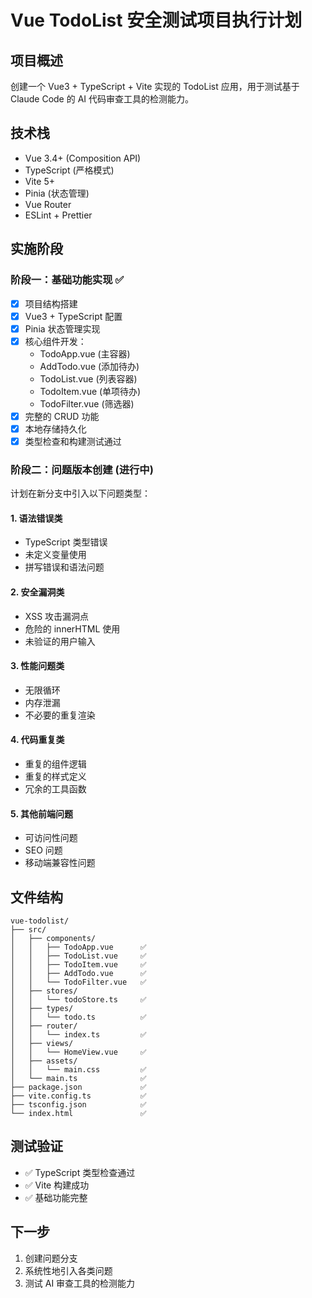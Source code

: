 # Vue TodoList 安全测试项目执行计划

## 项目概述
创建一个 Vue3 + TypeScript + Vite 实现的 TodoList 应用，用于测试基于 Claude Code 的 AI 代码审查工具的检测能力。

## 技术栈
- Vue 3.4+ (Composition API)
- TypeScript (严格模式)
- Vite 5+
- Pinia (状态管理)
- Vue Router
- ESLint + Prettier

## 实施阶段

### 阶段一：基础功能实现 ✅
- [x] 项目结构搭建
- [x] Vue3 + TypeScript 配置
- [x] Pinia 状态管理实现
- [x] 核心组件开发：
  - TodoApp.vue (主容器)
  - AddTodo.vue (添加待办)
  - TodoList.vue (列表容器)
  - TodoItem.vue (单项待办)
  - TodoFilter.vue (筛选器)
- [x] 完整的 CRUD 功能
- [x] 本地存储持久化
- [x] 类型检查和构建测试通过

### 阶段二：问题版本创建 (进行中)
计划在新分支中引入以下问题类型：

#### 1. 语法错误类
- TypeScript 类型错误
- 未定义变量使用
- 拼写错误和语法问题

#### 2. 安全漏洞类
- XSS 攻击漏洞点
- 危险的 innerHTML 使用
- 未验证的用户输入

#### 3. 性能问题类
- 无限循环
- 内存泄漏
- 不必要的重复渲染

#### 4. 代码重复类
- 重复的组件逻辑
- 重复的样式定义
- 冗余的工具函数

#### 5. 其他前端问题
- 可访问性问题
- SEO 问题
- 移动端兼容性问题

## 文件结构
```
vue-todolist/
├── src/
│   ├── components/
│   │   ├── TodoApp.vue      ✅
│   │   ├── TodoList.vue     ✅
│   │   ├── TodoItem.vue     ✅
│   │   ├── AddTodo.vue      ✅
│   │   └── TodoFilter.vue   ✅
│   ├── stores/
│   │   └── todoStore.ts     ✅
│   ├── types/
│   │   └── todo.ts          ✅
│   ├── router/
│   │   └── index.ts         ✅
│   ├── views/
│   │   └── HomeView.vue     ✅
│   ├── assets/
│   │   └── main.css         ✅
│   └── main.ts              ✅
├── package.json             ✅
├── vite.config.ts           ✅
├── tsconfig.json            ✅
└── index.html               ✅
```

## 测试验证
- ✅ TypeScript 类型检查通过
- ✅ Vite 构建成功
- ✅ 基础功能完整

## 下一步
1. 创建问题分支
2. 系统性地引入各类问题
3. 测试 AI 审查工具的检测能力